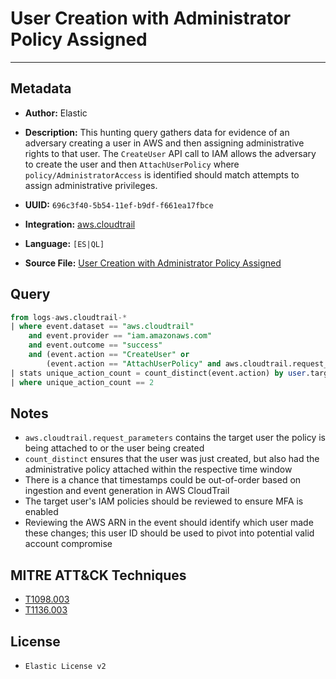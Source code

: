 # User Creation with Administrator Policy Assigned

---

## Metadata

- **Author:** Elastic
- **Description:** This hunting query gathers data for evidence of an adversary creating a user in AWS and then assigning administrative rights to that user. The `CreateUser` API call to IAM allows the adversary to create the user and then `AttachUserPolicy` where `policy/AdministratorAccess` is identified should match attempts to assign administrative privileges.

- **UUID:** `696c3f40-5b54-11ef-b9df-f661ea17fbce`
- **Integration:** [aws.cloudtrail](https://docs.elastic.co/integrations/aws/cloudtrail)
- **Language:** `[ES|QL]`
- **Source File:** [User Creation with Administrator Policy Assigned](../queries/iam_user_creation_with_administrator_policy_assigned.toml)

## Query

```sql
from logs-aws.cloudtrail-*
| where event.dataset == "aws.cloudtrail"
    and event.provider == "iam.amazonaws.com"
    and event.outcome == "success"
    and (event.action == "CreateUser" or
        (event.action == "AttachUserPolicy" and aws.cloudtrail.request_parameters rlike ".*AdministratorAccess.*"))
| stats unique_action_count = count_distinct(event.action) by user.target.name
| where unique_action_count == 2
```

## Notes

- `aws.cloudtrail.request_parameters` contains the target user the policy is being attached to or the user being created
- `count_distinct` ensures that the user was just created, but also had the administrative policy attached within the respective time window
- There is a chance that timestamps could be out-of-order based on ingestion and event generation in AWS CloudTrail
- The target user's IAM policies should be reviewed to ensure MFA is enabled
- Reviewing the AWS ARN in the event should identify which user made these changes; this user ID should be used to pivot into potential valid account compromise

## MITRE ATT&CK Techniques

- [T1098.003](https://attack.mitre.org/techniques/T1098/003)
- [T1136.003](https://attack.mitre.org/techniques/T1136/003)

## License

- `Elastic License v2`
